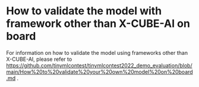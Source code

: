 # How to validate the model with framework other than X-CUBE-AI on board

For information on how to validate the model using frameworks other than X-CUBE-AI, please refer to 
<a href="https://github.com/tinymlcontest/tinymlcontest2023_demo_example"> https://github.com/tinymlcontest/tinymlcontest2022_demo_evaluation/blob/main/How%20to%20validate%20your%20own%20model%20on%20board.md </a>.


